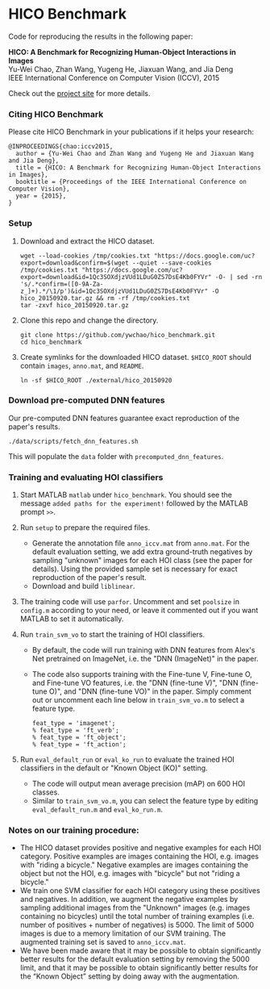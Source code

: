 # HICO Benchmark

Code for reproducing the results in the following paper:

**HICO: A Benchmark for Recognizing Human-Object Interactions in Images**  
Yu-Wei Chao, Zhan Wang, Yugeng He, Jiaxuan Wang, and Jia Deng  
IEEE International Conference on Computer Vision (ICCV), 2015 

Check out the [project site](http://www.umich.edu/~ywchao/hico/) for more details.

### Citing HICO Benchmark

Please cite HICO Benchmark in your publications if it helps your research:

    @INPROCEEDINGS{chao:iccv2015,
      author = {Yu-Wei Chao and Zhan Wang and Yugeng He and Jiaxuan Wang and Jia Deng},
      title = {HICO: A Benchmark for Recognizing Human-Object Interactions in Images},
      booktitle = {Proceedings of the IEEE International Conference on Computer Vision},
      year = {2015},
    }

### Setup

1. Download and extract the HICO dataset.

    ```Shell
    wget --load-cookies /tmp/cookies.txt "https://docs.google.com/uc?export=download&confirm=$(wget --quiet --save-cookies /tmp/cookies.txt "https://docs.google.com/uc?export=download&id=1Qc3SOXdjzVUd1LDuG0ZS7DsE4Kb0FYVr" -O- | sed -rn 's/.*confirm=([0-9A-Za-z_]+).*/\1/p')&id=1Qc3SOXdjzVUd1LDuG0ZS7DsE4Kb0FYVr" -O hico_20150920.tar.gz && rm -rf /tmp/cookies.txt
    tar -zxvf hico_20150920.tar.gz
    ```

2. Clone this repo and change the directory.

    ```Shell
    git clone https://github.com/ywchao/hico_benchmark.git
    cd hico_benchmark
    ```

3. Create symlinks for the downloaded HICO dataset. `$HICO_ROOT` should contain `images`, `anno.mat`, and `README`.

    ```Shell
    ln -sf $HICO_ROOT ./external/hico_20150920
    ```

### Download pre-computed DNN features

Our pre-computed DNN features guarantee exact reproduction of the paper's results.

  ```Shell
  ./data/scripts/fetch_dnn_features.sh
  ```

This will populate the `data` folder with `precomputed_dnn_features`.

### Training and evaluating HOI classifiers
1. Start MATLAB `matlab` under `hico_benchmark`. You should see the message `added paths for the experiment!` followed by the MATLAB prompt `>>`.

2. Run `setup` to prepare the required files.
    - Generate the annotation file `anno_iccv.mat` from `anno.mat`. For the default evaluation setting, we add extra ground-truth negatives by sampling "unknown" images for each HOI class (see the paper for details). Using the provided sample set is necessary for exact reproduction of the paper's result.
    - Download and build `liblinear`.

3. The training code will use `parfor`. Uncomment and set `poolsize` in `config.m` according to your need, or leave it commented out if you want MATLAB to set it automatically.

4. Run `train_svm_vo` to start the training of HOI classifiers.
    - By default, the code will run training with DNN features from Alex's Net pretrained on ImageNet, i.e. the "DNN (ImageNet)" in the paper.
    - The code also supports training with the Fine-tune V, Fine-tune O, and Fine-tune VO features, i.e. the "DNN (fine-tune V)", "DNN (fine-tune O)", and "DNN (fine-tune VO)" in the paper. Simply comment out or uncomment each line below in `train_svm_vo.m` to select a feature type.

      ```Shell
      feat_type = 'imagenet';
      % feat_type = 'ft_verb';
      % feat_type = 'ft_object';
      % feat_type = 'ft_action';
      ```

5. Run `eval_default_run` or `eval_ko_run` to evaluate the trained HOI classifiers in the default or "Known Object (KO)" setting.
    - The code will output mean average precision (mAP) on 600 HOI classes.
    - Similar to `train_svm_vo.m`, you can select the feature type by editing `eval_default_run.m` and `eval_ko_run.m`.

### Notes on our training procedure:
- The HICO dataset provides positive and negative examples for each HOI category. Positive examples are images containing the HOI, e.g. images with "riding a bicycle." Negative examples are images containing the object but not the HOI, e.g. images with "bicycle" but not "riding a bicycle."
- We train one SVM classifier for each HOI category using these positives and negatives. In addition, we augment the negative examples by sampling additional images from the "Unknown" images (e.g. images containing no bicycles) until the total number of training examples (i.e. number of positives + number of negatives) is 5000. The limit of 5000 images is due to a memory limitation of our SVM training. The augmented training set is saved to `anno_iccv.mat`.
- We have been made aware that it may be possible to obtain significantly better results for the default evaluation setting by removing the 5000 limit, and that it may be possible to obtain significantly better results for the “Known Object” setting by doing away with the augmentation.
